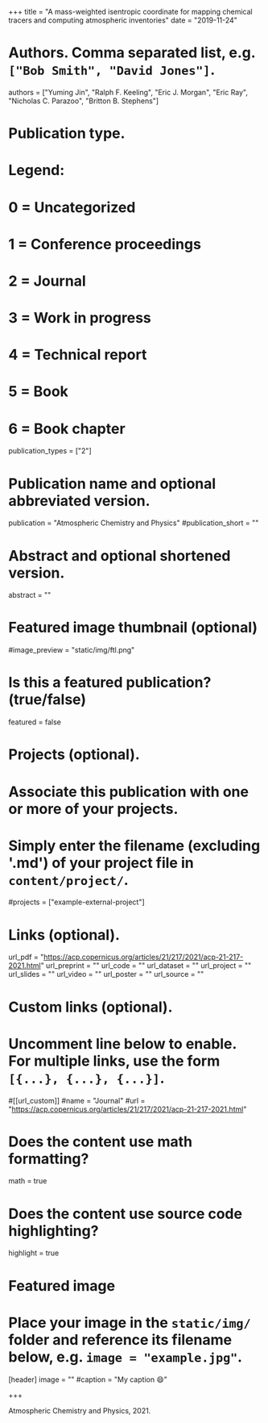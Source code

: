 +++
title = "A mass-weighted isentropic coordinate for mapping chemical tracers and computing atmospheric inventories"
date = "2019-11-24"

# Authors. Comma separated list, e.g. `["Bob Smith", "David Jones"]`.

authors = ["Yuming Jin", "Ralph F. Keeling", "Eric J. Morgan", "Eric Ray", "Nicholas C. Parazoo", "Britton B. Stephens"]

# Publication type.
# Legend:
# 0 = Uncategorized
# 1 = Conference proceedings
# 2 = Journal
# 3 = Work in progress
# 4 = Technical report
# 5 = Book
# 6 = Book chapter
publication_types = ["2"]

# Publication name and optional abbreviated version.
publication = "Atmospheric Chemistry and Physics"
#publication_short = ""

# Abstract and optional shortened version.

abstract = ""

# Featured image thumbnail (optional)
#image_preview = "static/img/ftl.png"

# Is this a featured publication? (true/false)
featured = false

# Projects (optional).
#   Associate this publication with one or more of your projects.
#   Simply enter the filename (excluding '.md') of your project file in `content/project/`.
#projects = ["example-external-project"]

# Links (optional).
url_pdf = "https://acp.copernicus.org/articles/21/217/2021/acp-21-217-2021.html"
url_preprint = ""
url_code = ""
url_dataset = ""
url_project = ""
url_slides = ""
url_video = ""
url_poster = ""
url_source = ""

# Custom links (optional).
#   Uncomment line below to enable. For multiple links, use the form `[{...}, {...}, {...}]`.
#[[url_custom]]
#name = "Journal"
#url = "https://acp.copernicus.org/articles/21/217/2021/acp-21-217-2021.html"

# Does the content use math formatting?
math = true

# Does the content use source code highlighting?
highlight = true
  
# Featured image
# Place your image in the `static/img/` folder and reference its filename below, e.g. `image = "example.jpg"`.
[header]
image = ""
#caption = "My caption :smile:"

+++

Atmospheric Chemistry and Physics, 2021.

